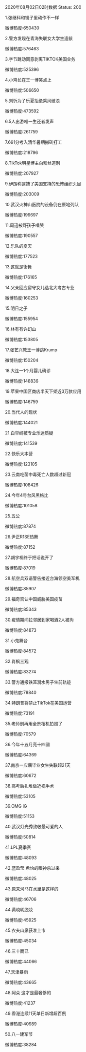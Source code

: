 2020年08月02日02时数据
Status: 200

1.张继科和镜子里动作不一样

微博热度:650430

2.警方发现在青海失联女大学生遗骸

微博热度:576463

3.字节跳动同意剥离TIKTOK美国业务

微博热度:525396

4.小鸡长在王一博笑点上

微博热度:506650

5.刘忻为了乐夏拒绝乘风破浪

微博热度:473592

6.5人出游唯一生还者发声

微博热度:261759

7.691分考入清华暑期搬砖打工

微博热度:218796

8.TikTok明星博主向粉丝道别

微博热度:207927

9.伊朗称逮捕了美国支持的恐怖组织头目

微博热度:203009

10.武汉火神山医院的设备仍在原地列队

微博热度:199697

11.周迅被野孩子唱哭

微博热度:190557

12.乐队的夏天

微博热度:177523

13.这就是街舞

微博热度:176165

14.父亲回应留守女儿选北大考古专业

微博热度:160253

15.明日之子

微博热度:155954

16.林有有许幻山

微博热度:153805

17.张艺兴教王一博跳Krump

微博热度:150204

18.大连一1个月婴儿确诊

微博热度:148836

19.苹果中国区商店半天下架近3万款应用

微博热度:146759

20.当代人的现状

微博热度:144021

21.白举纲被专业乐迷质疑

微博热度:141539

22.快乐大本营

微博热度:123105

23.云南吃菌中毒死亡人数超过新冠

微博热度:108426

24.今年4号台风黑格比

微博热度:101058

25.五公

微博热度:87874

26.尹正R1SE热舞

微博热度:87152

27.胡宇桐终于把话说开了

微博热度:87019

28.航空兵双语警告接近台海领空美军机

微博热度:85907

29.福奇否认中国威胁美国疫苗

微博热度:85343

30.疫情期间拉邻居到家喝酒2人被拘

微博热度:84873

31.小鬼舞台

微博热度:84572

32.肖枫三观

微博热度:83274

33.警方通报铁笼溺水男子生前轨迹

微博热度:78840

34.特朗普将禁止TikTok在美国运营

微博热度:73191

35.老师别再用全景相机拍照了

微博热度:70579

36.今年十五月亮十四圆

微博热度:64369

37.南京一应届毕业女生失联超21天

微博热度:60672

38.高考后扎堆做近视手术

微博热度:53105

39.OMG iG

微博热度:51153

40.武汉灯光秀致敬最可爱的人

微博热度:50814

41.LPL夏季赛

微博热度:48093

42.蓝盈莹 希怡的眼神杀过来

微博热度:48025

43.原来河马在水里是这样的

微博热度:46706

44.黄晓明脱妆

微博热度:45925

45.农夫山泉获准上市

微博热度:45034

46.三十而已

微博热度:44066

47.天津暴雨

微博热度:43665

48.阿朵 这才是最奢侈的

微博热度:41237

49.香港连续11天单日新增超百例

微博热度:40989

50.八一建军节

微博热度:38284

